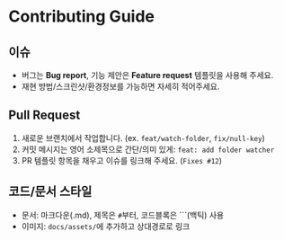 # Contributing Guide

## 이슈
- 버그는 **Bug report**, 기능 제안은 **Feature request** 템플릿을 사용해 주세요.
- 재현 방법/스크린샷/환경정보를 가능하면 자세히 적어주세요.

## Pull Request
1) 새로운 브랜치에서 작업합니다. (ex. `feat/watch-folder`, `fix/null-key`)
2) 커밋 메시지는 영어 소제목으로 간단/의미 있게: `feat: add folder watcher`
3) PR 템플릿 항목을 채우고 이슈를 링크해 주세요. (`Fixes #12`)

## 코드/문서 스타일
- 문서: 마크다운(.md), 제목은 `#`부터, 코드블록은 ```(백틱) 사용
- 이미지: `docs/assets/`에 추가하고 상대경로로 링크

